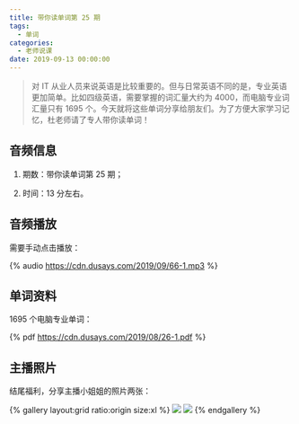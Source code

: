 ```yaml
---
title: 带你读单词第 25 期
tags:
  - 单词
categories:
  - 老师说课
date: 2019-09-13 00:00:00
---
```


> 对 IT 从业人员来说英语是比较重要的。但与日常英语不同的是，专业英语更加简单。比如四级英语，需要掌握的词汇量大约为 4000，而电脑专业词汇量只有 1695 个。今天就将这些单词分享给朋友们。为了方便大家学习记忆，杜老师请了专人带你读单词！

<!-- more -->

## 音频信息

1. 期数：带你读单词第 25 期；

2. 时间：13 分左右。

## 音频播放

需要手动点击播放：

{% audio https://cdn.dusays.com/2019/09/66-1.mp3 %}

## 单词资料

1695 个电脑专业单词：

{% pdf https://cdn.dusays.com/2019/08/26-1.pdf %}

## 主播照片

结尾福利，分享主播小姐姐的照片两张：

{% gallery layout:grid ratio:origin size:xl %}
![](https://cdn.dusays.com/2019/09/66-1.jpg)
![](https://cdn.dusays.com/2019/09/66-2.jpg)
{% endgallery %}